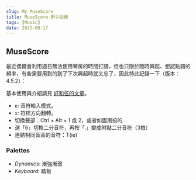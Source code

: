 ```yaml
---
slug: My MuseScore
title: MuseScore 新手記錄
tags: [Music]
date: 2025-08-17
---
```


## MuseScore

最近偶爾會利用週日無法使用琴房的時間打譜，但也只限於臨時興起、想認點譜的頻率，有些需要用到的到了下次興起時就又忘了，因此特此記錄一下（版本：4.5.2）：

基本使用與介紹請見 [好和弦的文章](https://nicechord.com/post/musescore-basics/)。

- `n`: 音符輸入模式。
- `x`: 符桿方向翻轉。
- 切換聲部：Ctrl + Alt + 1 或 2，或者如圖用按的
- 選「6」切換二分音符，再按「.」變成附點二分音符（3拍）
- 連結相同音高的音符：T(ie)

### Palettes

- *Dynamics*: 漸強漸弱
- *Keyboard*: 踏板
